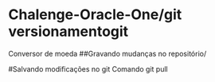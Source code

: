 # Chalenge-Oracle-One/git versionamentogit
Conversor de moeda
##Gravando mudanças no repositório/

#Salvando modificações no git
Comando git pull
